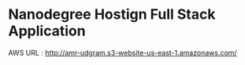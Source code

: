 # Nanodegree Hostign Full Stack Application


AWS  URL : http://amr-udgram.s3-website-us-east-1.amazonaws.com/
